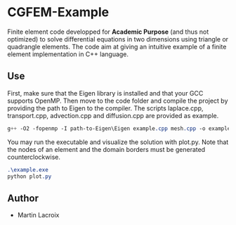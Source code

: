 # CGFEM-Example

Finite element code developped for **Academic Purpose** (and thus not optimized) to solve differential equations in two dimensions using triangle or quadrangle elements. The code aim at giving an intuitive example of a finite element implementation in C++ language.

## Use

First, make sure that the Eigen library is installed and that your GCC supports OpenMP. Then move to the code folder and compile the project by providing the path to Eigen to the compiler. The scripts laplace.cpp, transport.cpp, advection.cpp and diffusion.cpp are provided as example.
```css
g++ -O2 -fopenmp -I path-to-Eigen\Eigen example.cpp mesh.cpp -o example.exe
```
You may run the executable and visualize the solution with plot.py. Note that the nodes of an element and the domain borders must be generated counterclockwise.
```css
.\example.exe
python plot.py
```

## Author

* Martin Lacroix
